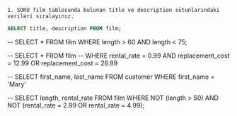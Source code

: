 `1. SORU film tablosunda bulunan title ve description sütunlarındaki verileri sıralayınız. `
```SQL
SELECT title, description FROM film;
```


-- SELECT * FROM film WHERE length > 60 AND  length < 75;

-- SELECT * FROM film 
-- WHERE rental_rate = 0.99 AND replacement_cost = 12.99 OR replacement_cost = 28.99

-- SELECT first_name, last_name FROM customer WHERE first_name = 'Mary'

-- SELECT length, rental_rate FROM film WHERE NOT (length > 50) AND NOT (rental_rate = 2.99 OR rental_rate = 4.99);
